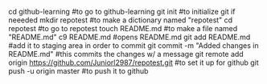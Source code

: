 cd github-learning #to go to github-learning
git init #to initialize git if neeeded 
mkdir repotest #to make a dictionary named "repotest" 
cd repotest #to go to repotest 
touch README.md #to make a file named "README.md" 
c9 README.md #opens README.md 
git add README.md #add it to staging area in order to commit 
git commit -m "Added changes in README.md" #this commits the changes w/ a message 
git remote add origin https://github.com/Juniorl2987/repotest.git #to set it up for github 
git push -u origin master #to push it to github